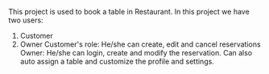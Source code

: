 This project is used to book a table in Restaurant. In this project we have two users:
 1. Customer
 2. Owner
 Customer's role:  He/she can create, edit and cancel reservations
 Owner: He/she can login, create and modify the reservation. Can also auto assign a table and customize the profile and settings.